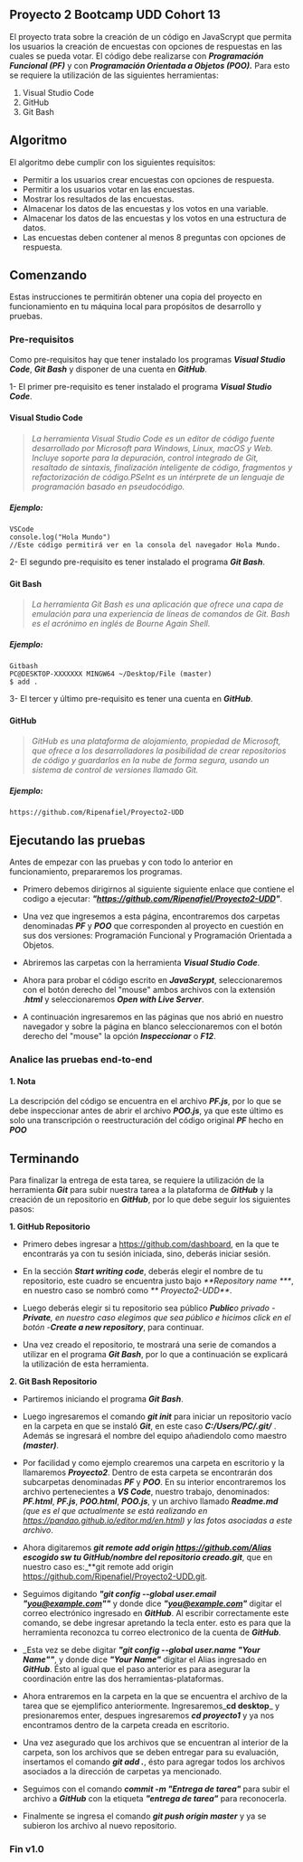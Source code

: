 ## Proyecto 2 Bootcamp UDD Cohort 13

El proyecto trata sobre la creación de un código en JavaScrypt que permita los usuarios la creación de encuestas con opciones de respuestas en las cuales se pueda votar. El código debe realizarse con _**Programación Funcional (PF)**_ y con _**Programación Orientada a Objetos (POO).**_
Para esto se requiere la utilización de las siguientes herramientas:

1. Visual Studio Code
2. GitHub
3. Git Bash

## Algoritmo

 El algoritmo debe cumplir con los siguientes requisitos:
- Permitir a los usuarios crear encuestas con opciones de respuesta.
- Permitir a los usuarios votar en las encuestas.
- Mostrar los resultados de las encuestas.
- Almacenar los datos de las encuestas y los votos en una variable.
- Almacenar los datos de las encuestas y los votos en una estructura de datos.
- Las encuestas deben contener al menos 8 preguntas con opciones de respuesta.

## Comenzando 

Estas instrucciones te permitirán obtener una copia del proyecto en funcionamiento en tu máquina local para propósitos de desarrollo y pruebas.

### Pre-requisitos

Como pre-requisitos hay que tener instalado los programas _**Visual Studio Code**_, _**Git Bash**_ y disponer de una cuenta en _**GitHub**_.

1- El primer pre-requisito es tener instalado el programa _**Visual Studio Code**_.
#### Visual Studio Code　
>_La herramienta Visual Studio Code es un editor de código fuente desarrollado por Microsoft para Windows, Linux, macOS y Web. Incluye soporte para la depuración, control integrado de Git, resaltado de sintaxis, finalización inteligente de código, fragmentos y refactorización de código.PSeInt es un intérprete de un lenguaje de programación basado en pseudocódigo._

##### Ejemplo:
``` 
VSCode
console.log("Hola Mundo")
//Este código permitirá ver en la consola del navegador Hola Mundo.

```

2- El segundo pre-requisito es tener instalado el programa _**Git Bash**_.

#### Git Bash　
>_La herramienta Git Bash es una aplicación que ofrece una capa de emulación para una experiencia de líneas de comandos de Git. Bash es el acrónimo en inglés de Bourne Again Shell._

##### Ejemplo:
```
Gitbash
PC@DESKTOP-XXXXXXX MINGW64 ~/Desktop/File (master)
$ add .

```

3- El tercer y último pre-requisito es tener una cuenta en _**GitHub**_.

#### GitHub　
>_GitHub es una plataforma de alojamiento, propiedad de Microsoft, que ofrece a los desarrolladores la posibilidad de crear repositorios de código y guardarlos en la nube de forma segura, usando un sistema de control de versiones llamado Git._

##### Ejemplo:
```Gitbash
https://github.com/Ripenafiel/Proyecto2-UDD

```
## Ejecutando las pruebas 

Antes de empezar con las pruebas y con todo lo anterior en funcionamiento, prepararemos los programas.
- Primero debemos dirigirnos al siguiente siguiente enlace que contiene el codigo a ejecutar: _**"https://github.com/Ripenafiel/Proyecto2-UDD"**_.

- Una vez que ingresemos a esta página, encontraremos dos carpetas denominadas _**PF**_  y  _**POO**_  que corresponden al proyecto en cuestión en sus dos versiones: Programación Funcional y Programación Orientada a Objetos.
- Abriremos las carpetas con la herramienta _**Visual Studio Code**_.
- Ahora para probar el código escrito en _**JavaScrypt**_, seleccionaremos con el botón derecho del "mouse" ambos archivos con la extensión ._**html**_ y seleccionaremos _**Open with Live Server**_.
- A continuación ingresaremos en las páginas que nos abrió en nuestro navegador y sobre la página en blanco seleccionaremos con el botón derecho del "mouse" la opción _**Inspeccionar**_ o _**F12**_.


### Analice las pruebas end-to-end 

#### 1. Nota

La descripción del código se encuentra en el archivo _**PF.js**_, por lo que se debe inspeccionar antes de abrir el archivo _**POO.js**_, ya que este último es solo una transcripción o reestructuración del código original _**PF**_ hecho en _**POO**_ 

## Terminando

Para finalizar la entrega de esta tarea, se requiere la utilización de la herramienta _**Git**_ para subir nuestra tarea a la plataforma de _**GitHub**_ y la creación de un repositorio en _**GitHub**_, por lo que debe seguir los siguientes pasos:

**1. GitHub Repositorio**

- Primero debes ingresar a https://github.com/dashboard, en la que te encontrarás ya con tu sesión iniciada, sino, deberás iniciar sesión.

- En la sección _**Start writing code**_, deberás elegir el nombre de tu repositorio, este cuadro se encuentra justo bajo _**Repository name ***_, en nuestro caso se nombró como _** Proyecto2-UDD**_.

- Luego deberás elegir si tu repositorio sea público _**Public**_o privado -**Private**_, en nuestro caso elegimos que sea público e hicimos click en el botón -**Create a new repository**_, para continuar.

- Una vez creado el repositorio, te mostrará una serie de comandos a utilizar en el programa _**Git Bash**_, por lo que a continuación se explicará la utilización de esta herramienta.

**2. Git Bash Repositorio**

- Partiremos iniciando el programa _**Git Bash**_.

- Luego ingresaremos el comando _**git init**_ para iniciar un repositorio vacío en la carpeta en que se instaló _**Git**_, en este caso _**C:/Users/PC/.git/**_ . Además se ingresará el nombre del equipo añadiendolo como maestro _**(master)**_.

- Por facilidad y como ejemplo crearemos una carpeta en escritorio y la llamaremos _**Proyecto2**_. Dentro de esta carpeta se encontrarán dos subcarpetas denominadas _**PF**_ y _**POO**_. En su interior encontraremos los archivo pertenecientes a _**VS Code**_, nuestro trabajo, denominados: _**PF.html**_,  _**PF.js**_, _**POO.html**_,  _**POO.js**_, y un archivo llamado _**Readme.md** (que es el que actualmente se está realizando en https://pandao.github.io/editor.md/en.html) y las fotos asociadas a este archivo_.

- Ahora digitaremos _**git remote add origin https://github.com/Alias escogido sw tu GitHub/nombre del repositorio creado.git**_, que en nuestro caso es:_**git remote add origin https://github.com/Ripenafiel/Proyecto2-UDD.git.

- Seguimos digitando _**"git config --global user.email "you@example.com""**_ y donde dice _**"you@example.com"**_ digitar el correo electrónico ingresado en _**GitHub**_. Al escribir correctamente este comando, se debe ingresar apretando la tecla enter. esto es para que la herramienta reconozca tu correo electronico de la cuenta de _**GitHub**_.

- _Esta vez se debe digitar _**"git config --global user.name "Your Name""**_,  y donde dice _**"Your Name"**_ digitar el Alias ingresado en _**GitHub**_. Ésto al igual que el paso anterior es para asegurar la coordinación entre las dos herramientas-plataformas.

- Ahora entraremos en la carpeta en la que se encuentra el archivo de la tarea que se ejemplifico anteriormente. Ingresaremos_**cd desktop**_ y presionaremos enter, despues ingresaremos _**cd proyecto1**_ y ya nos encontramos dentro de la carpeta creada en escritorio.

- Una vez asegurado que los archivos que se encuentran al interior de la carpeta, son los archivos que se deben entregar para su evaluación, insertamos el comando _**git add .**_, ésto para agregar todos los archivos asociados a la dirección de carpetas ya mencionado.

- Seguimos con el comando _**commit -m "Entrega de tarea"**_ para subir el archivo a _**GitHub**_ con la etiqueta _**"entrega de tarea"**_ para reconocerla.

- Finalmente se ingresa el comando _**git push origin master**_ y ya se subieron los archivo al nuevo repositorio.







### Fin v1.0
